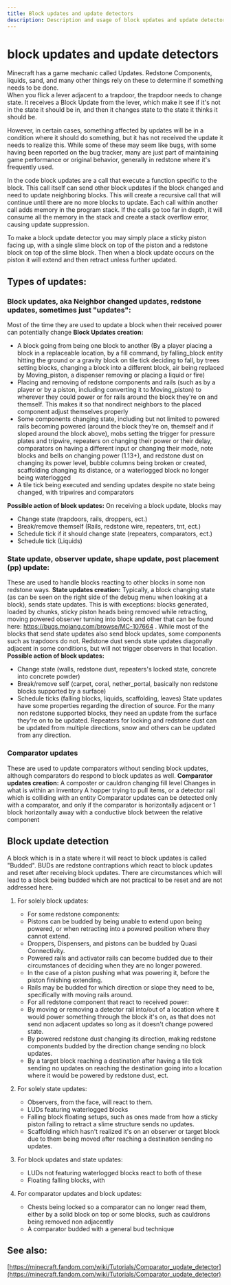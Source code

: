 ```yaml
---
title: Block updates and update detectors
description: Description and usage of block updates and update detectors
---
```


# block updates and update detectors

Minecraft has a game mechanic called Updates. Redstone Components, liquids, sand, and many other things rely on these to determine if something needs to be done.  
When you flick a lever adjacent to a trapdoor, the trapdoor needs to change state. It receives a Block Update from the lever, which make it see if it's not in the state it should be in, and then it changes state to the state it thinks it should be. 

However, in certain cases, something affected by updates will be in a condition where it should do something, but it has not received the update it needs to realize this. While some of these may seem like bugs, with some having been reported on the bug tracker, many are just part of maintaining game performance or original behavior, generally in redstone where it's frequently used.

In the code block updates are a call that execute a function specific to the block. This call itself can send other block updates if the block changed and need to update neighboring blocks. This will create a recursive call that will continue until there are no more blocks to update. Each call within another call adds memory in the program stack. If the calls go too far in depth, it will consume all the memory in the stack and create a stack overflow error, causing update suppression.

To make a block update detector you may simply place a sticky piston facing up, with a single slime block on top of the piston and a redstone block on top of the slime block. Then when a block update occurs on the piston it will extend and then retract unless further updated.

## Types of updates:
### Block updates, aka Neighbor changed updates, redstone updates, sometimes just "updates":
Most of the time they are used to update a block when their received power can potentially change
**Block Updates creation:**
- A block going from being one block to another (By a player placing a block in a replaceable location, by a fill command, by falling_block entity hitting the ground or a gravity block on tile tick deciding to fall, by trees setting blocks, changing a block into a different block, air being replaced by Moving_piston, a dispenser removing or placing a liquid or fire)
- Placing and removing of redstone components and rails (such as by a player or by a piston, including converting it to Moving_piston) to wherever they could power or for rails around the block they're on and themself. This makes it so that nondirect neighbors to the placed component adjust themselves properly
- Some components changing state, including but not limited to powered rails becoming powered (around the block they're on, themself and if sloped around the block above), mobs setting the trigger for pressure plates and tripwire, repeaters on changing their power or their delay, comparators on having a different input or changing their mode, note blocks and bells on changing power (1.13+), and redstone dust on changing its power level, bubble columns being broken or created, scaffolding changing its distance, or a waterlogged block no longer being waterlogged
- A tile tick being executed and sending updates despite no state being changed, with tripwires and comparators

**Possible action of block updates:**
On receiving a block update, blocks may
- Change state (trapdoors, rails, droppers, ect.)
- Break/remove themself (Rails, redstone wire, repeaters, tnt, ect.)
- Schedule tick if it should change state (repeaters, comparators, ect.)
- Schedule tick (Liquids)

### State update, observer update, shape update, post placement (pp) update:
These are used to handle blocks reacting to other blocks in some non redstone ways.
**State updates creation:**
Typically, a block changing state (as can be seen on the right side of the debug menu when looking at a block), sends state updates. This is with exceptions: blocks generated, loaded by chunks, sticky piston heads being removed while retracting, moving powered observer turning into block and other that can be found here: https://bugs.mojang.com/browse/MC-107664 .
While most of the blocks that send state updates also send block updates, some components such as trapdoors do not.
Redstone dust sends state updates diagonally adjacent in some conditions, but will not trigger observers in that location.
**Possible action of block updates:**
- Change state (walls, redstone dust, repeaters's locked state, concrete into concrete powder)
- Break/remove self (carpet, coral, nether_portal, basically non redstone blocks supported by a surface)
- Schedule ticks (falling blocks, liquids, scaffolding, leaves)
State updates have some properties regarding the direction of source. For the many non redstone supported blocks, they need an update from the surface they're on to be updated. 
Repeaters for locking and redstone dust can be updated from multiple directions, snow and others can be updated from any direction.

### Comparator updates
These are used to update comparators without sending block updates, although comparators do respond to block updates as well.
**Comparator updates creation:**
A composter or cauldron changing fill level
Changes in what is within an inventory
A hopper trying to pull items, or a detector rail which is colliding with an entity
Comparator updates can be detected only with a comparator, and only if the comparator is horizontally adjacent or 1 block horizontally away with a conductive block between the relative component 

## Block update detection
A block which is in a state where it will react to block updates is called "Budded". BUDs are redstone contraptions which react to block updates and reset after receiving block updates. There are circumstances which will lead to a block being budded which are not practical to be reset and are not addressed here.
1. For solely block updates:
   - For some redstone components: 
   - Pistons can be budded by being unable to extend upon being powered, or when retracting into a powered position where they cannot extend.
   - Droppers, Dispensers, and pistons can be budded by Quasi Connectivity.
   - Powered rails and activator rails can become budded due to their circumstances of deciding when they are no longer powered.
   - In the case of a piston pushing what was powering it, before the piston finishing extending.
   - Rails may be budded for which direction or slope they need to be, specifically with moving rails around.
   - For all redstone component that react to received power:
   - By moving or removing a detector rail into/out of a location where it would power something through the block it's on, as that does not send non adjacent updates so long as it doesn't change powered state.
   - By powered redstone dust changing its direction, making redstone components budded by the direction change sending no block updates.
   - By a target block reaching a destination after having a tile tick sending no updates on reaching the destination going into a location where it would be powered by redstone dust, ect. 

2. For solely state updates:
   - Observers, from the face, will react to them.
   - LUDs featuring waterlogged blocks
   - Falling block floating setups, such as ones made from how a sticky piston failing to retract a slime structure sends no updates.
   - Scaffolding which hasn't realized it's on an observer or target block due to them being moved after reaching a destination sending no updates.

3. For block updates and state updates:
   - LUDs not featuring waterlogged blocks react to both of these
   - Floating falling blocks, with 

4. For comparator updates and block updates:
   - Chests being locked so a comparator can no longer read them, either by a solid block on top or some blocks, such as cauldrons being removed non adjacently
   - A comparator budded with a general bud technique
## See also:
[https://minecraft.fandom.com/wiki/Tutorials/Comparator_update_detector](https://minecraft.fandom.com/wiki/Tutorials/Comparator_update_detector)
